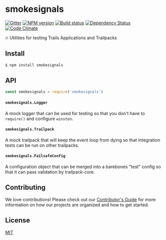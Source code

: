 # smokesignals

[![Gitter][gitter-image]][gitter-url]
[![NPM version][npm-image]][npm-url]
[![Build status][ci-image]][ci-url]
[![Dependency Status][daviddm-image]][daviddm-url]
[![Code Climate][codeclimate-image]][codeclimate-url]

:fire: Utilities for testing Trails Applications and Trailpacks

## Install
```sh
$ npm install smokesignals
```

## API

```js
const smokesignals = require('smokesignals')
```

#### `smokesignals.Logger`

A mock logger that can be used for testing so that you don't have to `require()`
and configure `winston`.

#### `smokesignals.Trailpack`

A mock trailpack that will keep the event loop from dying so that integration
tests can be run on other trailpacks.

#### `smokesignals.FailsafeConfig`

A configuration object that can be merged into a barebones "test" config so that
it can pass validation by trailpack-core.

## Contributing
We love contributions! Please check out our [Contributor's Guide](https://github.com/trailsjs/trails/blob/master/CONTRIBUTING.md) for more
information on how our projects are organized and how to get started.

## License
[MIT](https://github.com/trailsjs/smokesignals/blob/master/LICENSE)

[npm-image]: https://img.shields.io/npm/v/smokesignals.svg?style=flat-square
[npm-url]: https://npmjs.org/package/smokesignals
[ci-image]: https://img.shields.io/travis/trailsjs/smokesignals/master.svg?style=flat-square
[ci-url]: https://travis-ci.org/trailsjs/smokesignals
[daviddm-image]: http://img.shields.io/david/trailsjs/smokesignals.svg?style=flat-square
[daviddm-url]: https://david-dm.org/trailsjs/smokesignals
[codeclimate-image]: https://img.shields.io/codeclimate/github/trailsjs/smokesignals.svg?style=flat-square
[codeclimate-url]: https://codeclimate.com/github/trailsjs/smokesignals
[gitter-image]: http://img.shields.io/badge/+%20GITTER-JOIN%20CHAT%20%E2%86%92-1DCE73.svg?style=flat-square
[gitter-url]: https://gitter.im/trailsjs/trails

